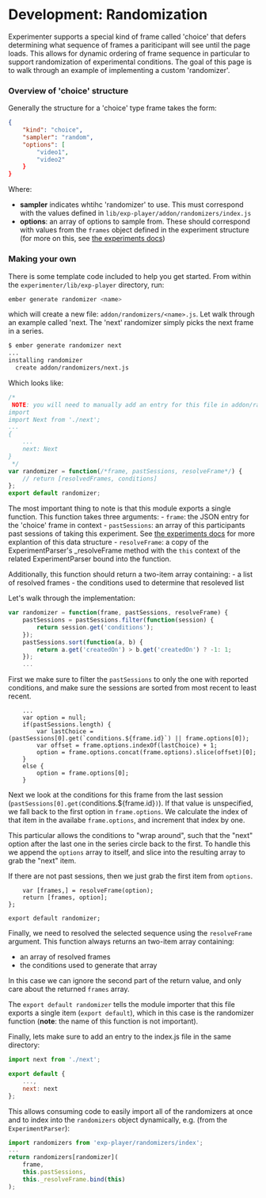 # Development: Randomization

Experimenter supports a special kind of frame called 'choice' that defers determining what sequence of frames a
pariticipant will see until the page loads. This allows for dynamic ordering of frame sequence in particular to
support randomization of experimental conditions. The goal of this page is to walk through an example of
implementing a custom 'randomizer'.

### Overview of 'choice' structure

Generally the structure for a 'choice' type frame takes the form:

```json
{
    "kind": "choice",
    "sampler": "random",
    "options": [
		"video1",
		"video2"
	}
}
```

Where:
- **sampler** indicates whtihc 'randomizer' to use. This must correspond with the values defined in `lib/exp-player/addon/randomizers/index.js`
- **options**: an array of options to sample from. These should correspond with values from the `frames` object defined in the experiment structure (for more on this, see [the experiments docs](experiments.html))

### Making your own

There is some template code included to help you get started. From within the `experimenter/lib/exp-player` directory,
run:

```bash
ember generate randomizer <name>
```

which will create a new file: `addon/randomizers/<name>.js`. Let walk through an example called 'next. The 'next' randomizer
simply picks the next frame in a series.

```bash
$ ember generate randomizer next
...
installing randomizer
  create addon/randomizers/next.js
```

Which looks like:
```javascript
/*
 NOTE: you will need to manually add an entry for this file in addon/randomizers/index.js, e.g.:
import
import Next from './next';
...
{
    ...
    next: Next
}
 */
var randomizer = function(/*frame, pastSessions, resolveFrame*/) {
    // return [resolvedFrames, conditions]
};
export default randomizer;
```

The most important thing to note is that this module exports a single function. This function takes three arguments:
	- `frame`: the JSON entry for the 'choice' frame in context
	- `pastSessions`: an array of this participants past sessions of taking this experiment. See [the experiments docs](experiments.html) for more explantion of this data structure
	- `resolveFrame`: a copy of the ExperimentParser's _resolveFrame method with the `this` context of the related ExperimentParser bound into the function.

Additionally, this function should return a two-item array containing:
	- a list of resolved frames
	- the conditions used to determine that resoleved list
	
Let's walk through the implementation:

```javascript
var randomizer = function(frame, pastSessions, resolveFrame) {
    pastSessions = pastSessions.filter(function(session) {
        return session.get('conditions');
    });
    pastSessions.sort(function(a, b) {
        return a.get('createdOn') > b.get('createdOn') ? -1: 1;
    });
	...
```

First we make sure to filter the `pastSessions` to only the one with reported conditions, and make sure the sessions are sorted from most recent to least recent.

```
	...
    var option = null;
    if(pastSessions.length) {
        var lastChoice = (pastSessions[0].get(`conditions.${frame.id}`) || frame.options[0]);
        var offset = frame.options.indexOf(lastChoice) + 1;
        option = frame.options.concat(frame.options).slice(offset)[0];
    }
    else {
        option = frame.options[0];
    }
```

Next we look at the conditions for this frame from the last session (`pastSessions[0].get(`conditions.${frame.id}`)`). If that value is unspecified, we fall back to the first option in `frame.options`. We calculate the index of that item in the availabe `frame.options`, and increment that index by one. 

This particular allows the conditions to "wrap around", such that the "next" option after the last one in the series circle back to the first. To handle this we append the `options` array to itself, and slice into the resulting array to grab the "next" item.

If there are not past sessions, then we just grab the first item from `options`.

```	
    var [frames,] = resolveFrame(option);
    return [frames, option];
};

export default randomizer;
```

Finally, we need to resolved the selected sequence using the `resolveFrame` argument. This function always returns an two-item array containing:
- an array of resolved frames
- the conditions used to generate that array

In this case we can ignore the second part of the return value, and only care about the returned `frames` array.

The `export default randomizer` tells the module importer that this file exports a single item (`export default`), which in this case is the randomizer function (**note**: the name of this function is not important). 

Finally, lets make sure to add an entry to the index.js file in the same directory:
```javascript
import next from './next';

export default {
	...,
    next: next
};
```

This allows consuming code to easily import all of the randomizers at once and to index into the `randomizers` object dynamically, e.g. (from the `ExperimentParser`):

```javascript
import randomizers from 'exp-player/randomizers/index';
...
return randomizers[randomizer](
	frame,
	this.pastSessions,
	this._resolveFrame.bind(this)
);
```

